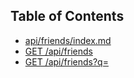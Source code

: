 ## Table of Contents
* [api/friends/index.md](api/friends/index.md)
 * [GET /api/friends](api/friends/index.md#get-apifriends)
 * [GET /api/friends?q=](api/friends/index.md#get-apifriends?q=)
